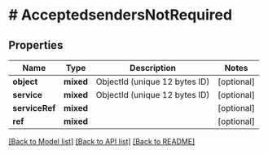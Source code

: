 # # AcceptedsendersNotRequired

## Properties

Name | Type | Description | Notes
------------ | ------------- | ------------- | -------------
**object** | **mixed** | ObjectId (unique 12 bytes ID) | [optional]
**service** | **mixed** | ObjectId (unique 12 bytes ID) | [optional]
**serviceRef** | **mixed** |  | [optional]
**ref** | **mixed** |  | [optional]

[[Back to Model list]](../../README.md#models) [[Back to API list]](../../README.md#endpoints) [[Back to README]](../../README.md)
